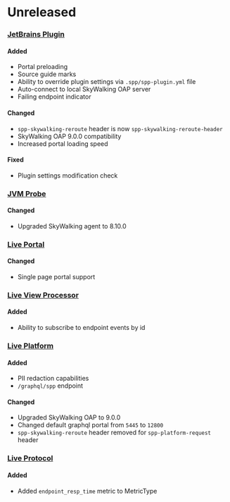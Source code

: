 # Unreleased

### [JetBrains Plugin](https://github.com/sourceplusplus/interface-jetbrains)

#### Added
- Portal preloading
- Source guide marks
- Ability to override plugin settings via `.spp/spp-plugin.yml` file
- Auto-connect to local SkyWalking OAP server
- Failing endpoint indicator

#### Changed
- `spp-skywalking-reroute` header is now `spp-skywalking-reroute-header`
- SkyWalking OAP 9.0.0 compatibility 
- Increased portal loading speed

#### Fixed
- Plugin settings modification check

### [JVM Probe](https://github.com/sourceplusplus/probe-jvm)

#### Changed
- Upgraded SkyWalking agent to 8.10.0

### [Live Portal](https://github.com/sourceplusplus/interface-portal)

#### Changed
- Single page portal support

### [Live View Processor](https://github.com/sourceplusplus/processor-live-view)

#### Added
- Ability to subscribe to endpoint events by id

### [Live Platform](https://github.com/sourceplusplus/live-platform)

#### Added
- PII redaction capabilities
- `/graphql/spp` endpoint

#### Changed
- Upgraded SkyWalking OAP to 9.0.0
- Changed default graphql portal from `5445` to `12800`
- `spp-skywalking-reroute` header removed for `spp-platform-request` header

### [Live Protocol](https://github.com/sourceplusplus/protocol)

#### Added
- Added `endpoint_resp_time` metric to MetricType
